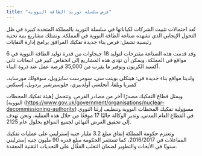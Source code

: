 ```yaml
---
title: "فرص سلسلة توريد الطاقة النووية"
---
```


تُعد احتمالات تثبيت الشركات لكياناتها في سلسلة التوريد بالمملكة المتحدة كبيرة في ظل التحول الإيجابي الذي تشهده صناعة الطاقة النووية في المملكة.
ونمتلك مشاريع بنية تحتية رئيسية تشمل: 
فرص بناء جديدة
تفكيك المرافق
برامج إدارة النفايات

وقد قدمت هذه الصناعة مقترحات لتوليد 18 جيجاوات من قدرة توليد الطاقة النووية في 6 مواقع في المملكة. ويمكن أن تؤدي هذه المشاريع إلى انخفاض كبير في انبعاثات ثاني أكسيد الكربون وتوفير ما يقرب من 35,000 فرصة عمل عند ذروة البناء.

ولدينا مواقع بناء جديدة في:
هينكلي بوينت سي، سومرست
سايزويل، سوفولك
مورسايد، كمبريا
ويلفا، أنجلسي
أولدبيري، جلوسترشير
بردويل، إسيكس

ويمثل قطاع التفكيك مصدرًا آخر من مصادر الفرص. وتتحمل [هيئة تفكيك المحطات النووية] (https://www.gov.uk/government/organisations/nuclear-decommissioning-authority) مسؤولية تفكيك المحطات النووية وتنظيف إرثنا النووي في القطاع العام المدني. وتدير الوكالة حاليًا 17 موقعًا من خلال هذه العملية. ونحن نهدف إلى تحقيق الغرض النهائي لجميع المواقع بحلول عام 2125.

وتعتزم حكومة المملكة إنفاق مبلغ 3.2 مليار جنيه إسترليني على عمليات تفكيك المفاعلات في 2016/2017، كما تستثمر الحكومة مبلغ قدره 90 مليون جنيه إسترليني سنويًا في الأبحاث والتطوير لضمان التغلب الفعَّال على التحديات التقنية المعقدة.
